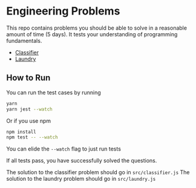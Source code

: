 # Engineering Problems

This repo contains problems you should be able to solve in a reasonable amount of time (5 days).
It tests your understanding of programming fundamentals.

- [Classifier](classifier.md)
- [Laundry](laundry.md)


## How to Run

You can run the test cases by running

```bash
yarn
yarn jest --watch
```

Or if you use npm

```bash
npm install
npm test -- --watch
```

You can elide the `--watch` flag to just run tests

If all tests pass, you have successfully solved the questions.

The solution to the classifier problem should go in `src/classifier.js`
The solution to the laundry problem should go in `src/laundry.js`
